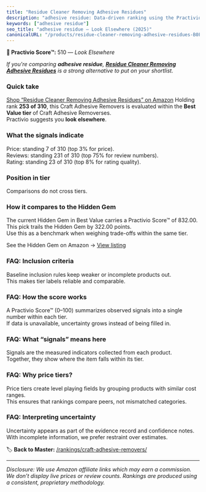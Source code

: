 ```yaml
---
title: "Residue Cleaner Removing Adhesive Residues"
description: "adhesive residue: Data-driven ranking using the Practivio Score™. Positioned by quality, value, demand, findability, momentum."
keywords: ["adhesive residue"]
seo_title: "adhesive residue — Look Elsewhere (2025)"
canonicalURL: "/products/residue-cleaner-removing-adhesive-residues-B0F2S9M64B/"
---
```


**🚫 Practivio Score™:** 510 — _Look Elsewhere_


*If you're comparing **adhesive residue**, **[Residue Cleaner Removing Adhesive Residues](https://www.amazon.com/dp/B0F2S9M64B?tag=practivio-20)** is a strong alternative to put on your shortlist.*
### Quick take
[Shop “Residue Cleaner Removing Adhesive Residues” on Amazon](https://www.amazon.com/dp/B0F2S9M64B?tag=practivio-20)
Holding rank **253 of 310**, this Craft Adhesive Removers is evaluated within the **Best Value tier** of Craft Adhesive Removerses.  
Practivio suggests you **look elsewhere**.

### What the signals indicate
Price: standing 7 of 310 (top 3% for price).  
Reviews: standing 231 of 310 (top 75% for review numbers).  
Rating: standing 23 of 310 (top 8% for rating quality).  

### Position in tier
Comparisons do not cross tiers.

### How it compares to the Hidden Gem
The current Hidden Gem in Best Value carries a Practivio Score™ of 832.00.  
This pick trails the Hidden Gem by 322.00 points.  
Use this as a benchmark when weighing trade-offs within the same tier.  

See the Hidden Gem on Amazon → [View listing](https://www.amazon.com/dp/B0CJNS7RV1?tag=practivio-20)

### FAQ: Inclusion criteria
Baseline inclusion rules keep weaker or incomplete products out.  
This makes tier labels reliable and comparable.

### FAQ: How the score works
A Practivio Score™ (0–100) summarizes observed signals into a single number within each tier.  
If data is unavailable, uncertainty grows instead of being filled in.

### FAQ: What “signals” means here
Signals are the measured indicators collected from each product.  
Together, they show where the item falls within its tier.

### FAQ: Why price tiers?
Price tiers create level playing fields by grouping products with similar cost ranges.  
This ensures that rankings compare peers, not mismatched categories.

### FAQ: Interpreting uncertainty
Uncertainty appears as part of the evidence record and confidence notes.  
With incomplete information, we prefer restraint over estimates.


🏷️ **Back to Master:** [/rankings/craft-adhesive-removers/](/rankings/craft-adhesive-removers/)

---
_Disclosure: We use Amazon affiliate links which may earn a commission. We don’t display live prices or review counts. Rankings are produced using a consistent, proprietary methodology._
